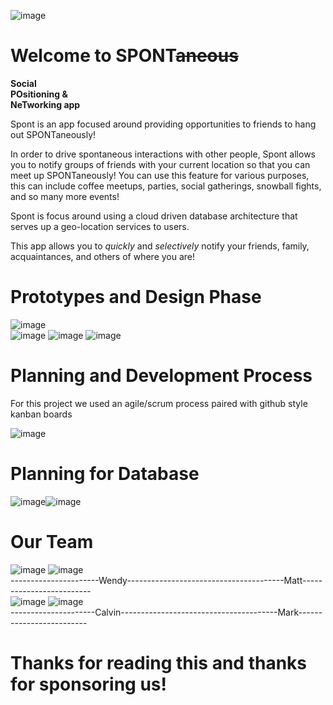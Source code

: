 ![image](https://github.com/SVLTco/Spont-Website/blob/master/assets/spont_logo_ver14.png?raw=true)

# Welcome to SPONT~~aneous~~

**Social**  
**POsitioning &**  
**NeTworking app**  

Spont is an app focused around providing opportunities to friends to hang out SPONTaneously!

In order to drive spontaneous interactions with other people, Spont allows you to notify groups of friends with your current location so that you can meet up SPONTaneously! You can use this feature for various purposes, this can include coffee meetups, parties, social gatherings, snowball fights, and so many more events!

Spont is focus around using a cloud driven database architecture that serves up a geo-location services to users.

This app allows you to _quickly_ and _selectively_ notify your friends, family, acquaintances, and others of where you are!

# Prototypes and Design Phase

![image](https://github.com/SVLTco/Spont-Website/blob/master/assets/maps_view.png?raw=true)  
![image](https://github.com/SVLTco/Spont-Website/blob/master/assets/spont_loading_view.png?raw=true)
![image](https://github.com/SVLTco/Spont-Website/blob/master/assets/friend_view.png?raw=true)
![image](https://github.com/SVLTco/Spont-Website/blob/master/assets/create_group_view.png?raw=true)

# Planning and Development Process

For this project we used an agile/scrum process paired with github style kanban boards

![image](https://github.com/SVLTco/Spont-Website/blob/master/assets/development_process_kanban.png?raw=true)

# Planning for Database

![image](https://github.com/SVLTco/Spont-Website/blob/master/assets/database.jpg?raw=true)![image](https://github.com/SVLTco/Spont-Website/blob/master/assets/gcp.png?raw=true)

# Our Team
![image](https://github.com/SVLTco/Spont-Website/blob/master/assets/wendy1.jpg?raw=true) ![image](https://github.com/SVLTco/Spont-Website/blob/master/assets/matt1.jpg?raw=true)  
----------------------Wendy---------------------------------------Matt-------------------------  
![image](https://github.com/SVLTco/Spont-Website/blob/master/assets/calvin1.jpg?raw=true) ![image](https://github.com/SVLTco/Spont-Website/blob/master/assets/mark1.jpg?raw=true)  
---------------------Calvin---------------------------------------Mark-------------------------
# Thanks for reading this and thanks for sponsoring us!
